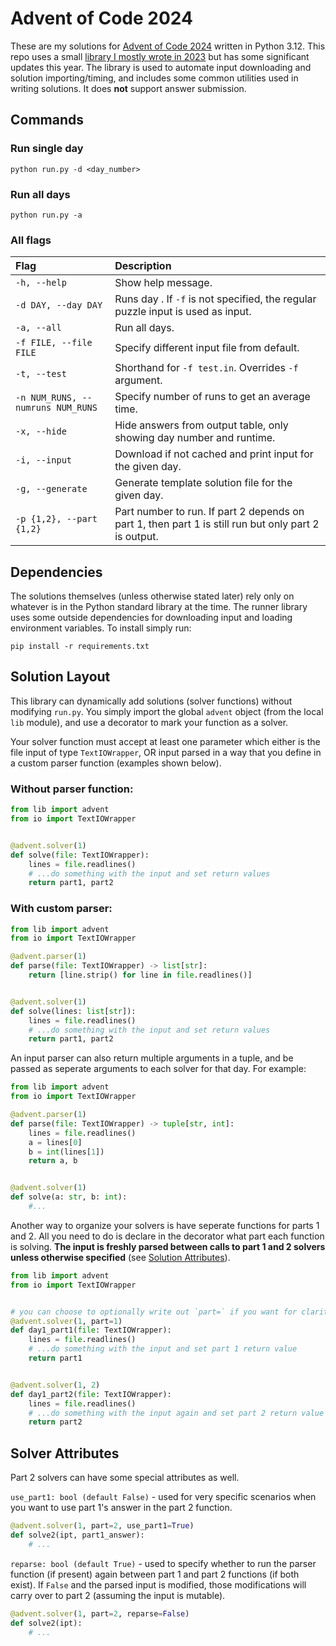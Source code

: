 # Advent of Code 2024

These are my solutions for [Advent of Code 2024](https://adventofcode.com/2024) written in Python 3.12. This repo uses a small [library I mostly wrote in 2023](https://github.com/sfmalloy/advent-of-code-2023/) but has some significant updates this year. The library is used to automate input downloading and solution importing/timing, and includes some common utilities used in writing solutions. It does **not** support answer submission.

## Commands

### Run single day
```
python run.py -d <day_number>
```

### Run all days
```
python run.py -a
```

### All flags
|Flag|Description|
|:-|:-|
|`-h, --help`|Show help message.|
|`-d DAY, --day DAY`|Runs day <d>. If `-f` is not specified, the regular puzzle input is used as input.|
|`-a, --all`|Run all days.|
|`-f FILE, --file FILE`|Specify different input file from default.|
|`-t, --test`|Shorthand for `-f test.in`. Overrides `-f` argument.|
|`-n NUM_RUNS, --numruns NUM_RUNS`|Specify number of runs to get an average time.|
|`-x, --hide`|Hide answers from output table, only showing day number and runtime.|
|`-i, --input`|Download if not cached and print input for the given day.|
|`-g, --generate`|Generate template solution file for the given day.|
|`-p {1,2}, --part {1,2}`|Part number to run. If part 2 depends on part 1, then part 1 is still run but only part 2 is output.|

## Dependencies
The solutions themselves (unless otherwise stated later) rely only on whatever is in the Python standard library at the time. The runner library uses some outside dependencies for downloading input and loading environment variables. To install simply run:
```
pip install -r requirements.txt
```

## Solution Layout
This library can dynamically add solutions (solver functions) without modifying `run.py`. You simply import the global `advent` object (from the local `lib` module), and use a decorator to mark your function as a solver.

Your solver function must accept at least one parameter which either is the file input of type `TextIOWrapper`, OR input parsed in a way that you define in a custom parser function (examples shown below). 

### Without parser function:
```py
from lib import advent
from io import TextIOWrapper


@advent.solver(1)
def solve(file: TextIOWrapper):
    lines = file.readlines()
    # ...do something with the input and set return values
    return part1, part2
```

### With custom parser:
```py
from lib import advent
from io import TextIOWrapper

@advent.parser(1)
def parse(file: TextIOWrapper) -> list[str]:
    return [line.strip() for line in file.readlines()]


@advent.solver(1)
def solve(lines: list[str]):
    lines = file.readlines()
    # ...do something with the input and set return values
    return part1, part2
```

An input parser can also return multiple arguments in a tuple, and be passed as seperate arguments to each solver for that day. For example:
```py
from lib import advent
from io import TextIOWrapper

@advent.parser(1)
def parse(file: TextIOWrapper) -> tuple[str, int]:
    lines = file.readlines()
    a = lines[0]
    b = int(lines[1])
    return a, b


@advent.solver(1)
def solve(a: str, b: int):
    #...
```

Another way to organize your solvers is have seperate functions for parts 1 and 2. All you need to do is declare in the decorator what part each function is solving. **The input is freshly parsed between calls to part 1 and 2 solvers unless otherwise specified** (see [Solution Attributes](#solution-attributes)).

```py
from lib import advent
from io import TextIOWrapper


# you can choose to optionally write out `part=` if you want for clarity
@advent.solver(1, part=1)
def day1_part1(file: TextIOWrapper):
    lines = file.readlines()
    # ...do something with the input and set part 1 return value
    return part1


@advent.solver(1, 2)
def day1_part2(file: TextIOWrapper):
    lines = file.readlines()
    # ...do something with the input again and set part 2 return value
    return part2
```

## Solver Attributes
Part 2 solvers can have some special attributes as well.

`use_part1: bool (default False)` - used for very specific scenarios when you want to use part 1's answer in the part 2 function.

```py
@advent.solver(1, part=2, use_part1=True)
def solve2(ipt, part1_answer):
    # ...
```

`reparse: bool (default True)` - used to specify whether to run the parser function (if present) again between part 1 and part 2 functions (if both exist). If `False` and the parsed input is modified, those modifications will carry over to part 2 (assuming the input is mutable).

```py
@advent.solver(1, part=2, reparse=False)
def solve2(ipt):
    # ...
```
